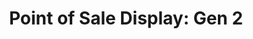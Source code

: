 ---
layout: project
active: true
permalink: /five_stars__point_of_sale_display_gen2/
order: 14
title: "Point of Sale Display: Gen 2"
client: "Fivestars"
year: 2019
sector: "Consumer electronics, point of sale"
link: "https://www.fivestars.com/"
description: "A Point of sale display designed to collect user data, provide repeat-visit loyalty rewards, and offer payment options."
brief: "Keydesign supported Fivestars, a startup offering loyalty and payment services to small businesses, by designing three generations of POS products as their user base increased, ultimately leading to their acquisition by SumUp. In this second generation, they wanted to offer payment options as a value add to their customers."
solution: "Fivestars customers were thrilled with the first generation end-user loyalty solution we had designed, but began asking for payment solutions to further support their small business needs, necessitating a upgraded design that seamlessly integrated both aspects. Given that it was a second-generation product for this growing startup, we skillfully incorporated off-the-shelf parts while successfully integrating all requirements, ensuring both usability and fidelity to Fivestars' visual identity."
quote:
awards:
services:
- "design research"
- "branding and identity" 
- "ideation"
- "user-centered design"
- "ergonomics" 
- "prototyping"
- "3D CAD modeling, surfacing"
- "color, material, finish selection (CMF)"
- "design documentation (tech pack)"
- "collaboration with engineers and developers"
main_image: "/assets/images/projects/five_stars__point_of_sale_display_gen2/h_w_Point of Sale Display gen2.jpg"
images:
 - "/assets/images/projects/five_stars__point_of_sale_display_gen2/p_w_Point of Sale Display gen2_01.jpg"
 - "/assets/images/projects/five_stars__point_of_sale_display_gen2/p_w_Point of Sale Display gen2_02.jpg"
---
